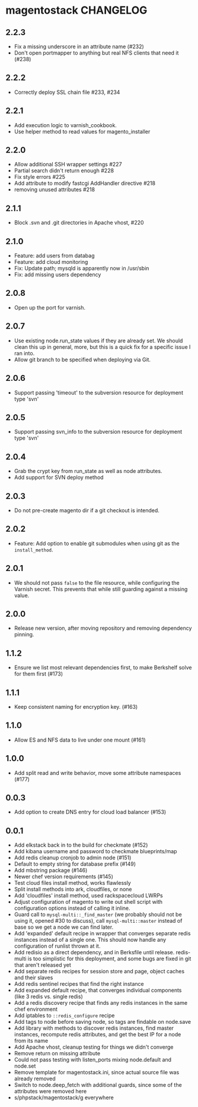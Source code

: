 magentostack CHANGELOG
==================

2.2.3
-----
- Fix a missing underscore in an attribute name (#232)
- Don't open portmapper to anything but real NFS clients that need it (#238)

2.2.2
-----
- Correctly deploy SSL chain file #233, #234

2.2.1
-----
- Add execution logic to varnish_cookbook.
- Use helper method to read values for magento_installer

2.2.0
-----
- Allow additional SSH wrapper settings #227
- Partial search didn't return enough #228
- Fix style errors #225
- Add attribute to modify fastcgi AddHandler directive #218
- removing unused attributes #218

2.1.1
-----
- Block .svn and .git directories in Apache vhost, #220

2.1.0
-----
- Feature: add users from databag
- Feature: add cloud monitoring
- Fix: Update path; mysqld is apparently now in /usr/sbin
- Fix: add missing users dependency

2.0.8
-----
- Open up the port for varnish.

2.0.7
-----
- Use existing node.run_state values if they are already set. We should clean this up in general, more, but this is a quick fix for a specific issue I ran into.
- Allow git branch to be specified when deploying via Git.

2.0.6
-----
- Support passing 'timeout' to the subversion resource for deployment type 'svn'

2.0.5
-----
- Support passing svn_info to the subversion resource for deployment type 'svn'

2.0.4
-----
- Grab the crypt key from run_state as well as node attributes.
- Add support for SVN deploy method

2.0.3
-----
- Do not pre-create magento dir if a git checkout is intended.

2.0.2
-----
- Feature: Add option to enable git submodules when using git as the `install_method`.

2.0.1
-----
- We should not pass `false` to the file resource, while configuring the Varnish secret.
  This prevents that while still guarding against a missing value.

2.0.0
-----
- Release new version, after moving repository and removing dependency pinning.

1.1.2
-----
- Ensure we list most relevant dependencies first, to make Berkshelf solve for them first (#173)

1.1.1
-----
- Keep consistent naming for encryption key. (#163)

1.1.0
-----
- Allow ES and NFS data to live under one mount (#161)

1.0.0
-----
- Add split read and write behavior, move some attribute namespaces (#177)

0.0.3
-----
- Add option to create DNS entry for cloud load balancer (#153)

0.0.1
-----
- Add elkstack back in to the build for checkmate (#152)
- Add kibana username and password to checkmate blueprints/map
- Add redis cleanup cronjob to admin node (#151)
- Default to empty string for database prefix (#149)
- Add mbstring package (#146)
- Newer chef version requirements (#145)
- Test cloud files install method, works flawlessly
- Split install methods into ark, cloudfiles, or none
- Add 'cloudfiles' install method, used rackspacecloud LWRPs
- Adjust configuration of magento to write out shell script with configuration options instead of calling it inline.
- Guard call to `mysql-multi::_find_master` (we probably should not be using it, opened #30 to discuss), call `mysql-multi::master` instead of base so we get a node we can find later.
- Add 'expanded' default recipe in wrapper that converges separate redis instances instead of a single one. This should now handle any configuration of runlist thrown at it.
- Add redisio as a direct dependency, and in Berksfile until release. redis-multi is too simplistic for this deployment, and some bugs are fixed in git that aren't released yet
- Add separate redis recipes for session store and page, object caches and their slaves
- Add redis sentinel recipes that find the right instance
- Add expanded default recipe, that converges individual components (like 3 redis vs. single redis)
- Add a redis discovery recipe that finds any redis instances in the same chef environment
- Add iptables to `::redis_configure` recipe
- Add tags to node before saving node, so tags are findable on node.save
- Add library with methods to discover redis instances, find master instances, recompute redis attributes, and get the best IP for a node from its name
- Add Apache vhost, cleanup testing for things we didn't converge
- Remove return on missing attribute
- Could not pass testing with listen_ports mixing node.default and node.set
- Remove template for magentostack.ini, since actual source file was already removed
- Switch to node.deep_fetch with additional guards, since some of the attributes were removed here
- s/phpstack/magentostack/g everywhere
